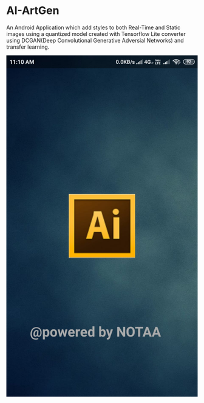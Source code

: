 [navigation]: https://github.com/nikhilt1998/AI_ART_Generator/blob/master/app_screenshot_1.jpeg
"Welcome"
# AI-ArtGen

An Android Application which add styles to both Real-Time and Static images using a quantized model created with Tensorflow Lite converter using DCGAN(Deep Convolutional Generative Adversial Networks) and transfer learning.

![Welcome][navigation]
